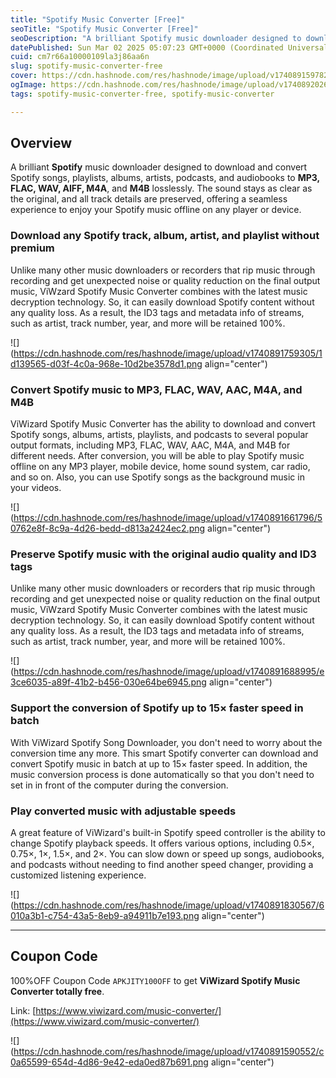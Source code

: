 ```yaml
---
title: "Spotify Music Converter [Free]"
seoTitle: "Spotify Music Converter [Free]"
seoDescription: "A brilliant Spotify music downloader designed to download and convert Spotify songs, playlists, albums, artists, podcasts, and audiobooks to MP3, FLAC, WAV,"
datePublished: Sun Mar 02 2025 05:07:23 GMT+0000 (Coordinated Universal Time)
cuid: cm7r66a10000109la3j86aa6n
slug: spotify-music-converter-free
cover: https://cdn.hashnode.com/res/hashnode/image/upload/v1740891597826/6c9eb276-3642-41c2-a588-11c4fe6c3a5b.png
ogImage: https://cdn.hashnode.com/res/hashnode/image/upload/v1740892026560/a00a3b2a-6add-4370-883a-52622732253d.png
tags: spotify-music-converter-free, spotify-music-converter

---
```


## Overview

A brilliant **Spotify** music downloader designed to download and convert Spotify songs, playlists, albums, artists, podcasts, and audiobooks to **MP3, FLAC, WAV, AIFF, M4A**, and **M4B** losslessly. The sound stays as clear as the original, and all track details are preserved, offering a seamless experience to enjoy your Spotify music offline on any player or device.

### Download any Spotify track, album, artist, and playlist without premium

Unlike many other music downloaders or recorders that rip music through recording and get unexpected noise or quality reduction on the final output music, ViWzard Spotify Music Converter combines with the latest music decryption technology. So, it can easily download Spotify content without any quality loss. As a result, the ID3 tags and metadata info of streams, such as artist, track number, year, and more will be retained 100%.

![](https://cdn.hashnode.com/res/hashnode/image/upload/v1740891759305/1d139565-d03f-4c0a-968e-10d2be3578d1.png align="center")

### Convert Spotify music to MP3, FLAC, WAV, AAC, M4A, and M4B

ViWizard Spotify Music Converter has the ability to download and convert Spotify songs, albums, artists, playlists, and podcasts to several popular output formats, including MP3, FLAC, WAV, AAC, M4A, and M4B for different needs. After conversion, you will be able to play Spotify music offline on any MP3 player, mobile device, home sound system, car radio, and so on. Also, you can use Spotify songs as the background music in your videos.

![](https://cdn.hashnode.com/res/hashnode/image/upload/v1740891661796/50762e8f-8c9a-4d26-bedd-d813a2424ec2.png align="center")

### Preserve Spotify music with the original audio quality and ID3 tags

Unlike many other music downloaders or recorders that rip music through recording and get unexpected noise or quality reduction on the final output music, ViWzard Spotify Music Converter combines with the latest music decryption technology. So, it can easily download Spotify content without any quality loss. As a result, the ID3 tags and metadata info of streams, such as artist, track number, year, and more will be retained 100%.

![](https://cdn.hashnode.com/res/hashnode/image/upload/v1740891688995/e3ce6035-a89f-41b2-b456-030e64be6945.png align="center")

### Support the conversion of Spotify up to 15× faster speed in batch

With ViWizard Spotify Song Downloader, you don't need to worry about the conversion time any more. This smart Spotify converter can download and convert Spotify music in batch at up to 15× faster speed. In addition, the music conversion process is done automatically so that you don't need to set in in front of the computer during the conversion.

### Play converted music with adjustable speeds

A great feature of ViWizard's built-in Spotify speed controller is the ability to change Spotify playback speeds. It offers various options, including 0.5×, 0.75×, 1×, 1.5×, and 2×. You can slow down or speed up songs, audiobooks, and podcasts without needing to find another speed changer, providing a customized listening experience.

![](https://cdn.hashnode.com/res/hashnode/image/upload/v1740891830567/6010a3b1-c754-43a5-8eb9-a94911b7e193.png align="center")

---

## Coupon Code

100%OFF Coupon Code `APKJITY100OFF` to get **ViWizard Spotify Music Converter totally free**.

Link: [https://www.viwizard.com/music-converter/](https://www.viwizard.com/music-converter/)

![](https://cdn.hashnode.com/res/hashnode/image/upload/v1740891590552/c0a65599-654d-4d86-9e42-eda0ed87b691.png align="center")